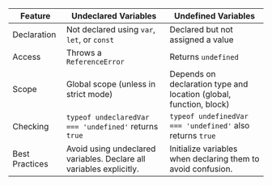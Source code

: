 | Feature        | Undeclared Variables | Undefined Variables |
|----------------|----------------------|---------------------|
| Declaration    | Not declared using `var`, `let`, or `const` | Declared but not assigned a value |
| Access         | Throws a `ReferenceError`                     | Returns `undefined`              |
| Scope          | Global scope (unless in strict mode)       | Depends on declaration type and location (global, function, block) |
| Checking       | `typeof undeclaredVar === 'undefined'` returns `true` | `typeof undefinedVar === 'undefined'` also returns `true` |
| Best Practices | Avoid using undeclared variables. Declare all variables explicitly. | Initialize variables when declaring them to avoid confusion. |
